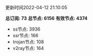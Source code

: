 更新时间2022-04-12 21:10:05

**总订阅: 73**
**总节点: 6156**
**有效节点: 4374**
- ss节点: 3936
- ssr节点: 166
- trojan节点: 108
- v2ray节点: 164
